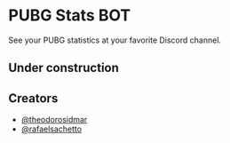 # PUBG Stats BOT
See your PUBG statistics at your favorite Discord channel.

## Under construction

## Creators
- [@theodorosidmar](https://github.com/theodorosidmar)
- [@rafaelsachetto](https://github.com/rafaelsachetto)
